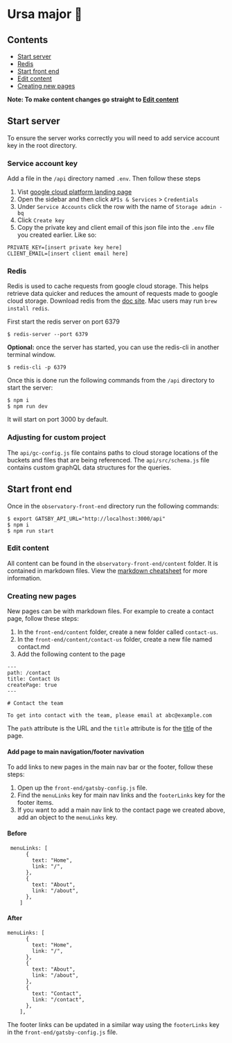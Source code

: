 # Ursa major 🚀

## Contents

- [Start server](#start-server)
- [Redis](#redis)
- [Start front end](#start-front-end)
- [Edit content](#edit-content)
- [Creating new pages](#creating-new-pages)

**Note: To make content changes go straight to [Edit content](#edit-content)**

## Start server

To ensure the server works correctly you will need to add service account key in the root directory.

### Service account key

Add a file in the `/api` directory named `.env`. Then follow these steps

1. Vist [google cloud platform landing page](https://console.cloud.google.com/)
2. Open the sidebar and then click `APIs & Services` > `Credentials`
3. Under `Service Accounts` click the row with the name of `Storage admin -bq`
4. Click `Create key`
5. Copy the private key and client email of this json file into the `.env` file you created earlier. Like so:

```
PRIVATE_KEY=[insert private key here]
CLIENT_EMAIL=[insert client email here]
```

### Redis

Redis is used to cache requests from google cloud storage. This helps retrieve data quicker and reduces the amount of requests made to google cloud storage. Download redis from the [doc site](https://redis.io/download). Mac users may run `brew install redis`.

First start the redis server on port 6379

`$ redis-server --port 6379`

**Optional:** once the server has started, you can use the redis-cli in another terminal window.

`$ redis-cli -p 6379`

Once this is done run the following commands from the `/api` directory to start the server:

```
$ npm i
$ npm run dev
```

It will start on port 3000 by default.

### Adjusting for custom project

The `api/gc-config.js` file contains paths to cloud storage locations of the buckets and files that are being referenced.
The `api/src/schema.js` file contains custom graphQL data structures for the queries.

## Start front end

Once in the `observatory-front-end` directory run the following commands:

```
$ export GATSBY_API_URL="http://localhost:3000/api"
$ npm i
$ npm run start
```

### Edit content

All content can be found in the `observatory-front-end/content` folder. It is contained in markdown files. View the [markdown cheatsheet](https://github.com/adam-p/markdown-here/wiki/Markdown-Cheatsheet) for more information.

### Creating new pages

New pages can be with markdown files. For example to create a contact page, follow these steps:

1. In the `front-end/content` folder, create a new folder called `contact-us`.
2. In the `front-end/content/contact-us` folder, create a new file named contact.md
3. Add the following content to the page

```
---
path: /contact
title: Contact Us
createPage: true
---

# Contact the team

To get into contact with the team, please email at abc@example.com
```

The `path` attribute is the URL and the `title` attribute is for the [title](https://www.w3schools.com/tags/tag_title.asp) of the page.

#### Add page to main navigation/footer navivation

To add links to new pages in the main nav bar or the footer, follow these steps:

1. Open up the `front-end/gatsby-config.js` file.
2. Find the `menuLinks` key for main nav links and the `footerLinks` key for the footer items.
3. If you want to add a main nav link to the contact page we created above, add an object to the `menuLinks` key.

#### Before

```
 menuLinks: [
      {
        text: "Home",
        link: "/",
      },
      {
        text: "About",
        link: "/about",
      },
    ]
```

#### After

```
menuLinks: [
      {
        text: "Home",
        link: "/",
      },
      {
        text: "About",
        link: "/about",
      },
      {
        text: "Contact",
        link: "/contact",
      },
    ],
```

The footer links can be updated in a similar way using the `footerLinks` key in the `front-end/gatsby-config.js` file.
